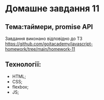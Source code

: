 # Домашне завдання 11
## Тема:таймери, promise API

Завдання виконано відповідно до ТЗ https://github.com/goitacademy/javascript-homework/tree/main/homework-11

## Технології:
- HTML;
- CSS;
- flexbox;
- JS;
